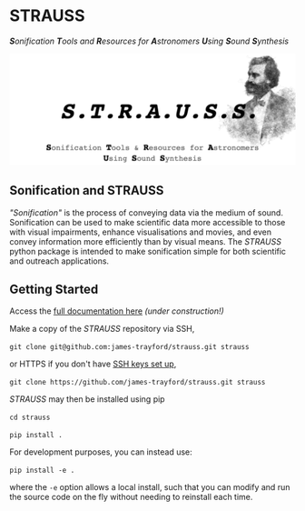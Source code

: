# STRAUSS
***S**onification **T**ools and **R**esources for **A**stronomers **U**sing **S**ound **S**ynthesis*

![Sonification Tools & Resources for Astronomers Using Sound Synthesis](/misc/strauss_logo.png "STRAUSS logo")

## Sonification and STRAUSS

*"Sonification"* is the process of conveying data via the medium of sound. Sonification can be used to make scientific data more accessible to those with visual impairments, enhance visualisations and movies, and even convey information more efficiently than by visual means. The *STRAUSS* python package is intended to make sonification simple for both scientific and outreach applications.

## Getting Started

Access the [full documentation here](https://strauss.readthedocs.io/) *(under construction!)*

Make a copy of the *STRAUSS* repository via SSH,

`git clone git@github.com:james-trayford/strauss.git strauss`

or HTTPS if you don't have [SSH keys set up](https://docs.github.com/en/github/authenticating-to-github/connecting-to-github-with-ssh),

`git clone https://github.com/james-trayford/strauss.git strauss`

*STRAUSS* may then be installed using pip

`cd strauss`

`pip install .`

For development purposes, you can instead use:

`pip install -e .`

where the `-e` option allows a local install, such that you can modify and run the source code on the fly without needing to reinstall each time. 

